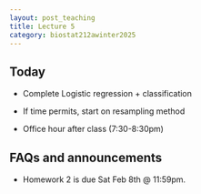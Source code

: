 ```yaml
---
layout: post_teaching
title: Lecture 5
category: biostat212awinter2025
---
```


## Today

* Complete Logistic regression + classification

* If time permits, start on resampling method

* Office hour after class (7:30-8:30pm)

## FAQs and announcements

* Homework 2 is due Sat Feb 8th @ 11:59pm.


